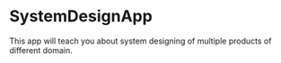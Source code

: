 # SystemDesignApp
This app will teach you about system designing of multiple products of different domain.
